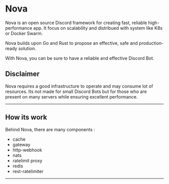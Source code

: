# Nova

Nova is an open source Discord framework for creating fast, reliable high-performance app. It focus on scalability and distribued with system like K8s or Docker Swarm.

Nova builds upon Go and Rust to propose an effective, safe and production-ready solution.

With Nova, you can be sure to have a reliable and effective Discord Bot.

## Disclaimer

Nova requires a good infrastructure to operate and may consume lot of resources. Its not made for small Discord Bots but for those who are present on many servers while ensuring excellent performance.

---

## How its work

Behind Nova, there are many components :

- cache
- gateway
- http-webhook
- nats
- ratelimit proxy
- redis
- rest-ratelimiter

---
